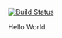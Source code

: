 [![Build Status](http://35.188.137.27/api/badges/skmartin-trv/hello-world/status.svg)](http://35.188.137.27/skmartin-trv/hello-world)

Hello World.
